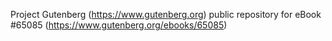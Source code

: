 Project Gutenberg (https://www.gutenberg.org) public repository for
eBook #65085 (https://www.gutenberg.org/ebooks/65085)
